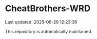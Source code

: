 # CheatBrothers-WRD

Last updated: 2025-06-29 12:23:36

This repository is automatically maintained.
